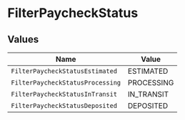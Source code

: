 # FilterPaycheckStatus


## Values

| Name                             | Value                            |
| -------------------------------- | -------------------------------- |
| `FilterPaycheckStatusEstimated`  | ESTIMATED                        |
| `FilterPaycheckStatusProcessing` | PROCESSING                       |
| `FilterPaycheckStatusInTransit`  | IN_TRANSIT                       |
| `FilterPaycheckStatusDeposited`  | DEPOSITED                        |